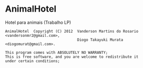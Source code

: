 AnimalHotel
===========

Hotel para animais (Trabalho LP)

    AnimalHotel  Copyright (C) 2012  Vanderson Martins do Rosario <vandersonmr2@gmail.com>,
                                     Diogo Takayuki Murata <diogomurat@gmail.com>.

    This program comes with ABSOLUTELY NO WARRANTY;
    This is free software, and you are welcome to redistribute it
    under certain conditions; 

